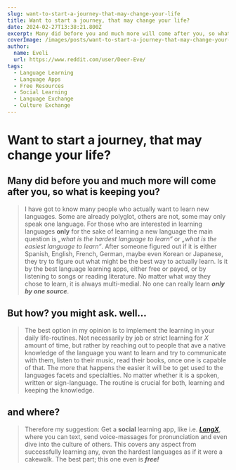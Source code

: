 ```yaml
---
slug: want-to-start-a-journey-that-may-change-your-life
title: Want to start a journey, that may change your life?
date: 2024-02-27T13:38:21.800Z
excerpt: Many did before you and much more will come after you, so what is keeping you?
coverImage: /images/posts/want-to-start-a-journey-that-may-change-your-life.jpg
author:
  name: Eveli
  url: https://www.reddit.com/user/Deer-Eve/
tags:
  - Language Learning
  - Language Apps
  - Free Resources
  - Social Learning
  - Language Exchange
  - Culture Exchange
---
```


# Want to start a journey, that may change your life?

## Many did before you and much more will come after you, so what is keeping you?

> I have got to know many people who actually want to learn new languages. Some are already polyglot, others are not, some may only speak one language. For those who  are interested in learning languages **only** for the sake of learning a new language the main question is *„what is the hardest language to learn“* or *„what is the easiest language to learn“*. After someone figured out if it is either Spanish, English, French, German, maybe even Korean or Japanese, they try to figure out what might be the best way to actually learn. Is it by the best language learning apps, either free or payed, or by listening to songs or reading literature. No matter what way they chose to learn, it is always multi-medial. No one can really learn ***only by one source***. 

## But how? you might ask. well...

> The best option in my opinion is to implement the learning in your daily life-routines. Not necessarily by job or strict learning for *X* amount of time, but rather by reaching out to people that ave a native knowledge of the language you want to learn and try to communicate with them, listen to their music, read their books, once one is capable of that. The more that happens the easier it will be to get used to the languages facets and specialties. No matter whether it is a spoken, written or sign-language. The routine is crucial for both, learning and keeping the knowledge. 

## and **where**?

> Therefore my suggestion: Get a __social__ learning app, like i.e. [***__LangX__***](https://langx.io/), where you can text, send voice-massages for pronunciation and even dive into the culture of others. This covers any aspect from successfully learning any, even the hardest languages as if it were a cakewalk. The best part; this one even is ***free!***